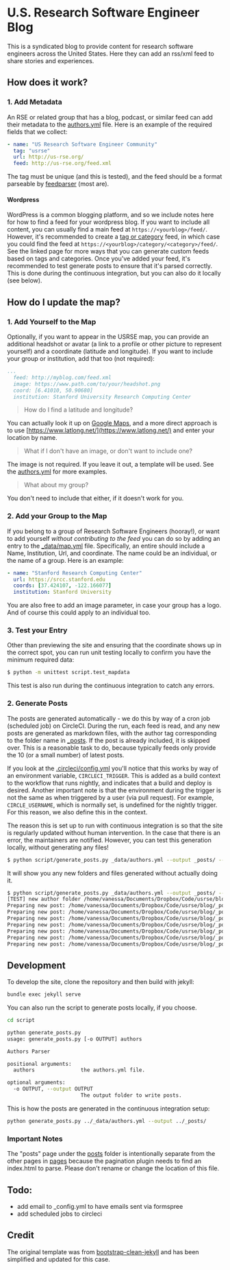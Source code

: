 # U.S. Research Software Engineer Blog

This is a syndicated blog to provide content for research software engineers
across the United States. Here they can add an rss/xml feed to share stories
and experiences.

## How does it work?

### 1. Add Metadata

An RSE or related group that has a blog, podcast, or similar feed can add their
metadata to the [authors.yml](_data/authors.yml) file. Here is an example
of the required fields that we collect:

```yaml
- name: "US Research Software Engineer Community"
  tag: "usrse"
  url: http://us-rse.org/
  feed: http://us-rse.org/feed.xml
```

The tag must be unique (and this is tested), and the feed should be a format
parseable by [feedparser](https://pythonhosted.org/feedparser/) (most are).

#### Wordpress

WordPress is a common blogging platform, and so we include notes here for how
to find a feed for your wordpress blog. If you want to include all content,
you can usually find a main feed at `https://<yourblog>/feed/`. However, it's
recommended to create a [tag or category](https://wordpress.org/support/article/wordpress-feeds/#categories-and-tags) 
feed, in which case you could find the feed at `https://<yourblog>/category/<category>/feed/`. See the linked
page for more ways that you can generate custom feeds based on tags and categories.
Once you've added your feed, it's recommended to test generate posts to ensure
that it's parsed correctly. This is done during the continuous integration,
but you can also do it locally (see below).

## How do I update the map?

### 1. Add Yourself to the Map

Optionally, if you want to appear in the USRSE map, you can provide an additional
headshot or avatar (a link to a profile or other picture to represent yourself) and a coordinate
(latitude and longitude). If you want to include your group or institution, add
that too (not required):

```yaml
...
  feed: http://myblog.com/feed.xml
  image: https://www.path.com/to/your/headshot.png
  coord: [6.41010, 50.90680]
  institution: Stanford University Research Computing Center
```

> How do I find a latitude and longitude?

You can actually look it up on [Google Maps](http://maps.google.com), and a more direct approach
is to use [https://www.latlong.net/](https://www.latlong.net/) and enter
your location by name.

> What if I don't have an image, or don't want to include one?

The image is not required. If you leave it out, a template will be used.
See the [authors.yml](_data/authors.yml) for more examples.

> What about my group?

You don't need to include that either, if it doesn't work for you.

### 2. Add your Group to the Map

If you belong to a group of Research Software Engineers (hooray!), or want
to add yourself *without contributing to the feed* you can do so by adding
an entry to the [_data/map.yml](_data/map.yml) file. Specifically, an entire
should include a Name, Institution, Url, and coordinate. The name could be an individual,
or the name of a group. Here is an example:

```yaml
- name: "Stanford Research Computing Center"
  url: https://srcc.stanford.edu
  coords: [37.424107, -122.166077]
  institution: Stanford University
```

You are also free to add an image parameter, in case your group has a logo.
And of course this could apply to an individual too.

### 3. Test your Entry

Other than previewing the site and ensuring that the coordinate shows up in the
correct spot, you can run unit testing locally to confirm you have the minimum
required data:

```bash
$ python -m unittest script.test_mapdata
```

This test is also run during the continuous integration to catch any errors.
### 2. Generate Posts

The posts are generated automatically - we do this by way of a cron job (scheduled
job) on CircleCI. During the run, each feed is read, and any new posts are generated
as markdown files, with the author tag corresponding to the folder name in [_posts](_posts).
If the post is already included, it is skipped over. This is a reasonable task to do,
because typically feeds only provide the 10 (or a small number) of latest posts.

If you look at the [.circleci/config.yml](.circleci/config.yml) you'll notice that
this works by way of an environment variable, `CIRCLECI_TRIGGER`. This is added as
a build context to the workflow that runs nightly, and indicates that a build
and deploy is desired. Another important note is that the environment during the 
trigger is not the same as when triggered by a user (via pull request). For example,
`CIRCLE_USERNAME`, which is normally set, is undefined for the nightly trigger.
For this reason, we also define this in the context.

The reason this is set up to run with continuous integration is so that the site
is regularly updated without human intervention. In the case that there is an error,
the maintainers are notified. However, you can test this generation locally, without
generating any files!

```bash
$ python script/generate_posts.py _data/authors.yml --output _posts/ --test
```

It will show you any new folders and files generated without actually doing it.

```bash
$ python script/generate_posts.py _data/authors.yml --output _posts/ --test
[TEST] new author folder /home/vanessa/Documents/Dropbox/Code/usrse/blog/_posts/dsk
Preparing new post: /home/vanessa/Documents/Dropbox/Code/usrse/blog/_posts/dsk/2019-4-22-p=1452.md
Preparing new post: /home/vanessa/Documents/Dropbox/Code/usrse/blog/_posts/dsk/2019-2-5-p=1446.md
Preparing new post: /home/vanessa/Documents/Dropbox/Code/usrse/blog/_posts/dsk/2019-1-23-p=1444.md
Preparing new post: /home/vanessa/Documents/Dropbox/Code/usrse/blog/_posts/dsk/2018-9-26-p=1442.md
Preparing new post: /home/vanessa/Documents/Dropbox/Code/usrse/blog/_posts/dsk/2018-6-27-p=1423.md
Preparing new post: /home/vanessa/Documents/Dropbox/Code/usrse/blog/_posts/dsk/2018-6-25-p=1421.md
Preparing new post: /home/vanessa/Documents/Dropbox/Code/usrse/blog/_posts/dsk/2018-2-8-p=1415.md
```

## Development

To develop the site, clone the repository and then build with jekyll:

```bash
bundle exec jekyll serve
```

You can also run the script to generate posts locally, if you choose.

```bash
cd script

python generate_posts.py 
usage: generate_posts.py [-o OUTPUT] authors

Authors Parser

positional arguments:
  authors               the authors.yml file.

optional arguments:
  -o OUTPUT, --output OUTPUT
                        The output folder to write posts.
```

This is how the posts are generated in the continuous integration setup:

```bash
python generate_posts.py ../_data/authors.yml --output ../_posts/
```

### Important Notes

The "posts" page under the [posts](posts) folder is intentionally separate from
the other pages in [pages](pages) because the pagination plugin needs to find an
index.html to parse. Please don't rename or change the location of this file.

## Todo:

 - add email to _config.yml to have emails sent via formspree
 - add scheduled jobs to circleci

## Credit

The original template was from [bootstrap-clean-jekyll](https://github.com/BlackrockDigital/startbootstrap-clean-blog-jekyll) 
and has been simplified and updated for this case.
